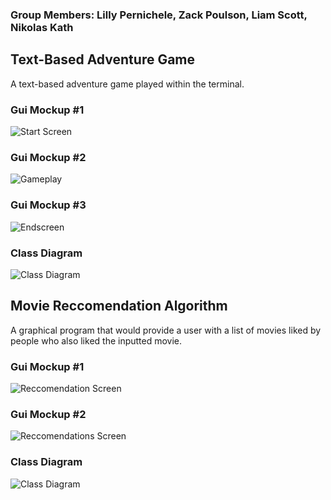 ### Group Members: Lilly Pernichele, Zack Poulson, Liam Scott, Nikolas Kath
## Text-Based Adventure Game
A text-based adventure game played within the terminal.

### Gui Mockup #1
![Start Screen](https://github.com/foolbuffoon/T4Project/blob/main/images/textadventurestart.png?raw=true)
### Gui Mockup #2
![Gameplay](https://github.com/foolbuffoon/T4Project/blob/main/images/textadventuregameplay.png?raw=true)
### Gui Mockup #3
![Endscreen](https://github.com/foolbuffoon/T4Project/blob/main/images/textadventureend.png?raw=true)
### Class Diagram
![Class Diagram](https://github.com/foolbuffoon/T4Project/blob/main/images/Swampland.jpg)
## Movie Reccomendation Algorithm
A graphical program that would provide a user with a list of movies liked by people who also liked the inputted movie.

### Gui Mockup #1
![Reccomendation Screen](https://github.com/foolbuffoon/T4Project/blob/main/images/criticbot.png?raw=true)
### Gui Mockup #2
![Reccomendations Screen]()
### Class Diagram
![Class Diagram]()
